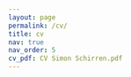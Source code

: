 ```yaml
---
layout: page
permalink: /cv/
title: cv
nav: true
nav_order: 5
cv_pdf: CV Simon Schirren.pdf
---
```

